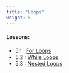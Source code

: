 ```yaml
---
title: "Loops"
weight: 5
---
```


 #### Lessons:
 - 5.1 : [For Loops](http://coding-for-the-web.lsupathways.org/5_unit_5/1_lesson_1/)
 - 5.2 : [While Loops](http://coding-for-the-web.lsupathways.org/5_unit_5/1_lesson_2/)
 - 5.3 : [Nested Loops](http://coding-for-the-web.lsupathways.org/5_unit_5/1_lesson_3/)